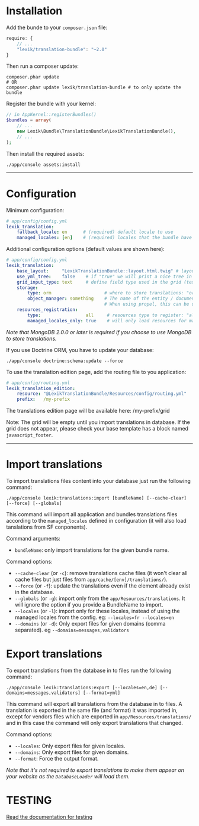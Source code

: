 Installation
============

Add the bunde to your `composer.json` file:

```javascript
require: {
    // ...
    "lexik/translation-bundle": "~2.0"
}
```

Then run a composer update:

```shell
composer.phar update
# OR
composer.phar update lexik/translation-bundle # to only update the bundle
```

Register the bundle with your kernel:

```php
// in AppKernel::registerBundles()
$bundles = array(
    // ...
    new Lexik\Bundle\TranslationBundle\LexikTranslationBundle(),
    // ...
);
```

Then install the required assets:

    ./app/console assets:install

___________________

Configuration
=============

Minimum configuration:

```yml
# app/config/config.yml
lexik_translation:
    fallback_locale: en      # (required) default locale to use
    managed_locales: [en]    # (required) locales that the bundle have to manage
```

Additional configuration options (default values are shown here):

```yml
# app/config/config.yml
lexik_translation:
    base_layout:     "LexikTranslationBundle::layout.html.twig" # layout used with the translation edition template
    use_yml_tree:    false    # if "true" we will print a nice tree in the yml source files. It is a little slower.
    grid_input_type: text     # define field type used in the grid (text|textarea)
    storage:
        type: orm                    # where to store translations: "orm", "mongodb" or "propel"
        object_manager: something    # The name of the entity / document manager which uses different connection (see: http://symfony.com/doc/current/cookbook/doctrine/multiple_entity_managers.html)
                                     # When using propel, this can be used to specify the propel connection name
    resources_registration:
        type:                 all     # resources type to register: "all", "files" or "database"
        managed_locales_only: true    # will only load resources for managed locales
```

*Note that MongoDB 2.0.0 or later is required if you choose to use MongoDB to store translations.*

If you use Doctrine ORM, you have to update your database:

    ./app/console doctrine:schema:update --force

To use the translation edition page, add the routing file to you application:

```yml
# app/config/routing.yml
lexik_translation_edition:
    resource: "@LexikTranslationBundle/Resources/config/routing.yml"
    prefix:   /my-prefix
```

The translations edition page will be available here: /my-prefix/grid

Note: The grid will be empty until you import translations in database.
If the grid does not appear, please check your base template has a block named `javascript_footer`.

___________________

Import translations
===================

To import translations files content into your database just run the following command:

    ./app/console lexik:translations:import [bundleName] [--cache-clear] [--force] [--globals]

This command will import all application and bundles translations files according to the `managed_locales` defined in configuration (it will also load tanslations from SF conponents).

Command arguments:
* `bundleName`: only import translations for the given bundle name.

Command options:
* `--cache-clear` (or `-c`): remove translations cache files (it won't clear all cache files but just files from `app/cache/[env]/translations/`).
* `--force` (or `-f`): update the translations even if the element already exist in the database.
* `--globals` (or `-g`): import only from the `app/Resources/translations`. It will ignore the option if you provide a BundleName to import.
* `--locales` (or `-l`): import only for these locales, instead of using the managed locales from the config. eg: `--locales=fr --locales=en`
* `--domains` (or `-d`): Only export files for given domains (comma separated). eg `--domains=messages,validators`

Export translations
===================

To export translations from the database in to files run the following command:

    ./app/console lexik:translations:export [--locales=en,de] [--domains=messages,validators] [--format=yml]

This command will export all translations from the database in to files. A translation is exported in the same file (and format) it was imported in,
except for vendors files which are exported in `app/Resources/translations/` and in this case the command will only export translations that changed.

Command options:
* `--locales`: Only export files for given locales.
* `--domains`: Only export files for given domains.
* `--format`: Force the output format.

*Note that it's not required to export translations to make them appear on your website as the `DatabaseLoader` will load them.*

TESTING
=======

[Read the documentation for testing ](./test.md)
